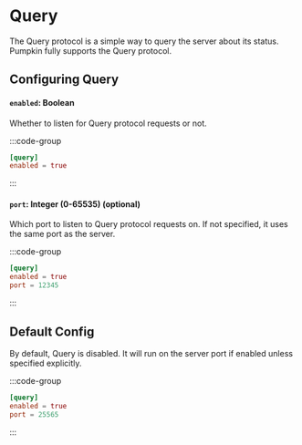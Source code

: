 # Query

The Query protocol is a simple way to query the server about its status. Pumpkin fully supports the Query protocol.

## Configuring Query

#### `enabled`: Boolean

Whether to listen for Query protocol requests or not.

:::code-group

```toml [features.toml] {2}
[query]
enabled = true
```

:::

#### `port`: Integer (0-65535) (optional)

Which port to listen to Query protocol requests on. If not specified, it uses the same port as the server.

:::code-group

```toml [features.toml] {3}
[query]
enabled = true
port = 12345
```

:::

## Default Config

By default, Query is disabled. It will run on the server port if enabled unless specified explicitly.

:::code-group

```toml [features.toml]
[query]
enabled = true
port = 25565
```

:::
